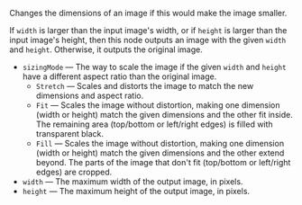 Changes the dimensions of an image if this would make the image smaller. 

If `width` is larger than the input image's width, or if `height` is larger than the input image's height, then this node outputs an image with the given `width` and `height`. Otherwise, it outputs the original image. 

   - `sizingMode` — The way to scale the image if the given `width` and `height` have a different aspect ratio than the original image. 
      - `Stretch` — Scales and distorts the image to match the new dimensions and aspect ratio. 
      - `Fit` — Scales the image without distortion, making one dimension (width or height) match the given dimensions and the other fit inside. The remaining area (top/bottom or left/right edges) is filled with transparent black. 
      - `Fill` — Scales the image without distortion, making one dimension (width or height) match the given dimensions and the other extend beyond. The parts of the image that don't fit (top/bottom or left/right edges) are cropped. 
   - `width` — The maximum width of the output image, in pixels. 
   - `height` — The maximum height of the output image, in pixels. 
